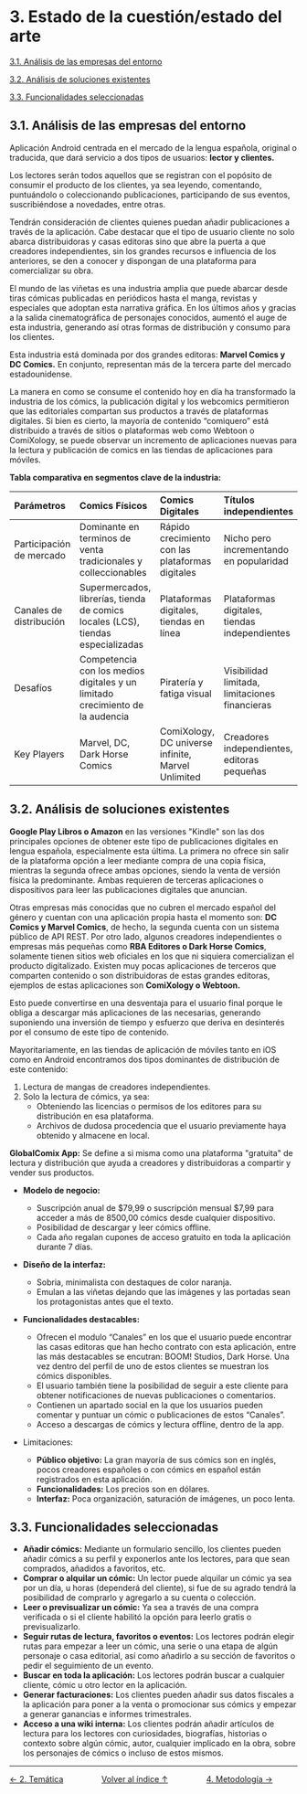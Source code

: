 # 3. Estado de la cuestión/estado del arte

[3.1. Análisis de las empresas del entorno](#31-análisis-de-las-empresas-del-entorno)

[3.2. Análisis de soluciones existentes](#32-análisis-de-soluciones-existentes)

[3.3. Funcionalidades seleccionadas](#33-funcionalidades-seleccionadas)

## 3.1. Análisis de las empresas del entorno

Aplicación Android centrada en el mercado de la lengua española, original o traducida, que dará servicio a dos tipos de usuarios: **lector y clientes.**

Los lectores serán todos aquellos que se registran con el popósito de consumir el producto de los clientes, ya sea leyendo, comentando, puntuándolo o coleccionando publicaciones, participando de sus eventos, suscribiéndose a novedades, entre otras. 

Tendrán consideración de clientes quienes puedan añadir publicaciones a través de la aplicación. Cabe destacar que el tipo de usuario cliente no solo abarca distribuidoras y casas editoras sino que abre la puerta a que creadores independientes, sin los grandes recursos e influencia de los anteriores, se den a conocer y dispongan de una plataforma para comercializar su obra.

El mundo de las viñetas es una industria amplia que puede abarcar desde tiras cómicas publicadas en periódicos hasta el manga, revistas y especiales que adoptan esta narrativa gráfica. En los últimos años y gracias a la salida cinematográfica de personajes conocidos, aumentó el auge de esta industria, generando así otras formas de distribución y consumo para los clientes.

Esta industria está dominada por dos grandes editoras: **Marvel Comics y DC Comics.** En conjunto, representan más de la tercera parte del mercado estadounidense.

La manera en como se consume el contenido hoy en día ha transformado la industria de los cómics, la publicación digital y los webcomics permitieron que las editoriales compartan sus productos a través de plataformas digitales. Si bien es cierto, la mayoría de contenido “comiquero” está distribuido a través de sitios o plataformas web como Webtoon o ComiXology, se puede observar un incremento de aplicaciones nuevas para la lectura y publicación de comics en las tiendas de aplicaciones para móviles.

**Tabla comparativa en segmentos clave de la industria:**

| Parámetros | Comics Físicos | Comics Digitales | Títulos independientes | Títulos blockbuster |
|:---|:---|:---|:---|:---|
| Participación de mercado | Dominante en terminos de venta tradicionales y colleccionables | Rápido crecimiento con las plataformas digitales | Nicho pero incrementando en popularidad | Alta participación de mercado y ampliamente reconocidos |
| Canales de distribución | Supermercados, librerías, tienda de comics locales (LCS), tiendas especializadas | Plataformas digitales, tiendas en línea | Plataformas digitales, tiendas independientes | Todos los grandes canales incluyendo físicos y digitales |
| Desafíos | Competencia con los medios digitales y un limitado crecimiento de la audencia | Piratería y fatiga visual | Visibilidad limitada, limitaciones financieras | Saturación y competencia con otros medios de comunicación |
| Key Players | Marvel, DC, Dark Horse Comics | ComiXology, DC universe infinite, Marvel Unlimited | Creadores independientes, editoras pequeñas | DC, The Walt Disney Company |

## 3.2. Análisis de soluciones existentes

**Google Play Libros o Amazon** en las versiones "Kindle" son las dos principales opciones de obtener este tipo de publicaciones digitales en lengua española, especialmente esta última. La primera no ofrece sin salir de la plataforma opción a leer mediante compra de una copia física, mientras la segunda ofrece ambas opciones, siendo la venta de versión física la predominante. Ambas requieren de terceras aplicaciones o dispositivos para leer las publicaciones digitales que anuncian.

Otras empresas más conocidas que no cubren el mercado español del género y cuentan con una aplicación propia hasta el momento son: **DC Comics y Marvel Comics**, de hecho, la segunda cuenta con un sistema público de API REST. Por otro lado, algunos creadores independientes o empresas más pequeñas como **RBA Editores o Dark Horse Comics**, solamente tienen sitios web oficiales en los que ni siquiera comercializan el producto digitalizado. Existen muy pocas aplicaciones de terceros que comparten contenido o son distribuidoras de estas grandes editoras, ejemplos de estas aplicaciones son **ComiXology o Webtoon.**

Esto puede convertirse en una desventaja para el usuario final porque le obliga a descargar más aplicaciones de las necesarias, generando suponiendo una inversión de tiempo y esfuerzo que deriva en desinterés por el consumo de este tipo de contenido.

Mayoritariamente, en las tiendas de aplicación de móviles tanto en iOS como en Android encontramos dos tipos dominantes de distribución de este contenido:
1. Lectura de mangas de creadores independientes.
2. Solo la lectura de cómics, ya sea:
   - Obteniendo las licencias o permisos de los editores para su distribución en esa plataforma.
   - Archivos de dudosa procedencia que el usuario previamente haya obtenido y almacene en local.
  
**GlobalComix App:** Se define a si misma como una plataforma "gratuita" de lectura y distribución que ayuda a creadores y distribuidoras a compartir y vender sus productos.
- **Modelo de negocio:**
  - Suscripción anual de $79,99 o suscripción mensual $7,99 para acceder a más de 8500,00 cómics desde cualquier dispositivo.
  - Posibilidad de descargar y leer cómics offline.
  - Cada año regalan cupones de acceso gratuito en toda la aplicación durante 7 días.

- **Diseño de la interfaz:**
  - Sobria, minimalista con destaques de color naranja.
  - Emulan a las viñetas dejando que las imágenes y las portadas sean los protagonistas antes que el texto.
 
- **Funcionalidades destacables:**
  - Ofrecen el modulo “Canales” en los que el usuario puede encontrar las casas editoras que han hecho contrato con esta aplicación, entre las más destacables se encutran: BOOM! Studios, Dark Horse. Una vez dentro del perfil de uno de estos clientes se muestran los cómics disponibles. 
  - El usuario también tiene la posibilidad de seguir a este cliente para obtener notificaciones de nuevas publicaciones o comentarios.
  - Contienen un apartado social en la que los usuarios pueden comentar y puntuar un cómic o publicaciones de estos “Canales”.
  - Acceso a descargas de cómics y lectura offline, dentro de la app.
- Limitaciones:
  - **Público objetivo:** La gran mayoría de sus cómics son en inglés, pocos creadores españoles o con cómics en español están registrados en esta aplicación.
  - **Funcionalidades:** Los precios son en dólares.
  - **Interfaz:** Poca organización, saturación de imágenes, un poco lenta.

## 3.3. Funcionalidades seleccionadas

- **Añadir cómics:** Mediante un formulario sencillo, los clientes pueden añadir cómics a su perfil y exponerlos ante los lectores, para que sean comprados, añadidos a favoritos, etc.
- **Comprar o alquilar un cómic:** Un lector puede alquilar un cómic ya sea por un día, u horas (dependerá del cliente), si fue de su agrado tendrá la posibilidad de comprarlo y agregarlo a su cuenta o colección.
- **Leer o previsualizar un cómic:** Ya sea a través de una compra verificada o si el cliente habilitó la opción para leerlo gratis o previsualizarlo.
- **Seguir rutas de lectura, favoritos o eventos:** Los lectores podrán elegir rutas para empezar a leer un cómic, una serie o una etapa de algún personaje o casa editorial, así como añadirlo a su sección de favoritos o pedir el seguimiento de un evento.
- **Buscar en toda la aplicación:** Los lectores podrán buscar a cualquier cliente, cómic u otro lector en la aplicación.
- **Generar facturaciones:** Los clientes pueden añadir sus datos fiscales a la aplicación para poner a la venta o promocionar sus cómics y empezar a generar ganancias e informes trimestrales.
- **Acceso a una wiki interna:** Los clientes podrán añadir artículos de lectura para los lectores con curiosidades, biografías, historias o contexto sobre algún cómic, autor, cualquier implicado en la obra, sobre los personajes de cómics o incluso de estos mismos.

---
<div style="display:flex; justify-content: space-between; align-items: center;">
    <a href="2.tematica.md">← 2. Temática</a> &nbsp; &nbsp; &nbsp;
    <a href="indice.md">Volver al índice ↑</a> &nbsp; &nbsp; &nbsp;
    <a href="4.metodologia.md">4. Metodología →</a> &nbsp; &nbsp; &nbsp;
</div>
